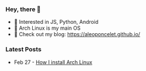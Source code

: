### Hey, there 👋

- 🔭 Interested in JS,  Python, Android 
- 🐧 Arch Linux is my main OS
- 🔖 Check out my blog: https://aleoponcelet.github.io/

### Latest Posts
<!-- feed start -->

- Feb 27 - [How I install Arch Linux](https://aleoponcelet.github.io/posts/how-i-install-arch-linux/)

<!-- feed end -->
